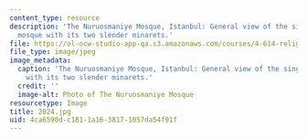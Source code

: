 ```yaml
---
content_type: resource
description: 'The Nuruosmaniye Mosque, Istanbul: General view of the single domed
  mosque with its two slender minarets.'
file: https://ol-ocw-studio-app-qa.s3.amazonaws.com/courses/4-614-religious-architecture-and-islamic-cultures-fall-2002/4ca6590dc1811a1638171057da54f91f_2024.jpg
file_type: image/jpeg
image_metadata:
  caption: 'The Nuruosmaniye Mosque, Istanbul: General view of the single domed mosque
    with its two slender minarets.'
  credit: ''
  image-alt: Photo of The Nuruosmaniye Mosque
resourcetype: Image
title: 2024.jpg
uid: 4ca6590d-c181-1a16-3817-1057da54f91f
---
```

